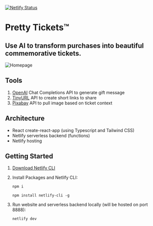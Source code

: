 [![Netlify Status](https://api.netlify.com/api/v1/badges/a81204a5-d6c4-4a7f-807b-3fcecda118ee/deploy-status)](https://app.netlify.com/sites/prettytickets/deploys)

# Pretty Tickets™

## Use AI to transform purchases into beautiful commemorative tickets.

![Homepage](./public/screenshot.webp)

## Tools

1. [OpenAI](https://openai.com) Chat Completions API to generate gift message
2. [TinyURL](https://tinyurl.com) API to create short links to share
3. [Pixabay](https://pixabay.com/) API to pull image based on ticket context

## Architecture

- React create-react-app (using Typescript and Tailwind CSS)
- Netlify serverless backend (functions)
- Netlify hosting

## Getting Started

1. [Download Netlify CLI](https://docs.netlify.com/cli/get-started/)

2. Install Packages and Netlify CLI:

    ```bash
    npm i
    ```

    ```
    npm install netlify-cli -g
    ```

3. Run website and serverless backend locally (will be hosted on port 8888):

    ```bash
    netlify dev
    ```
